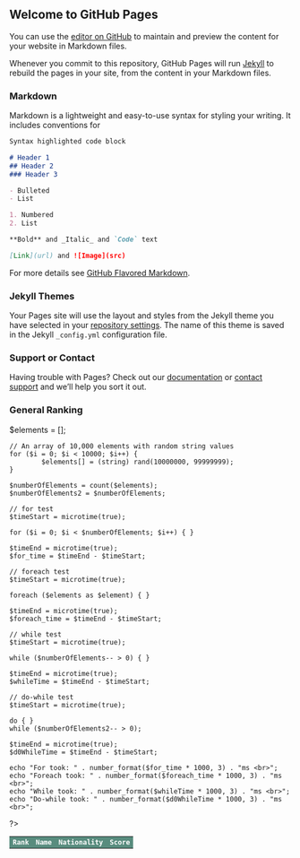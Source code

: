 ## Welcome to GitHub Pages

You can use the [editor on GitHub](https://github.com/bastienmony/rgtrankings/edit/master/README.md) to maintain and preview the content for your website in Markdown files.

Whenever you commit to this repository, GitHub Pages will run [Jekyll](https://jekyllrb.com/) to rebuild the pages in your site, from the content in your Markdown files.

### Markdown

Markdown is a lightweight and easy-to-use syntax for styling your writing. It includes conventions for

```markdown
Syntax highlighted code block

# Header 1
## Header 2
### Header 3

- Bulleted
- List

1. Numbered
2. List

**Bold** and _Italic_ and `Code` text

[Link](url) and ![Image](src)
```

For more details see [GitHub Flavored Markdown](https://guides.github.com/features/mastering-markdown/).

### Jekyll Themes

Your Pages site will use the layout and styles from the Jekyll theme you have selected in your [repository settings](https://github.com/bastienmony/rgtrankings/settings). The name of this theme is saved in the Jekyll `_config.yml` configuration file.

### Support or Contact

Having trouble with Pages? Check out our [documentation](https://help.github.com/categories/github-pages-basics/) or [contact support](https://github.com/contact) and we’ll help you sort it out.


<html>
<head>
	<title>RGT Ranking</title>
<style>
table {
border-collapse: collapse;
width: 100%;
color: #588c7e;
font-family: monospace;
font-size: 12px;
text-align: left;
}
th {
background-color: #588c7e;
color: white;
}
tr:nth-child(even) {background-color: #f2f2f2}
</style>
</head>
<body>
<h3>General Ranking</h3>
<table>
<tr>
<th>Rank</th>
<th>Name</th>
<th>Nationality</th>
<th>Score</th>
</tr>
<?php

$elements = [];

    // An array of 10,000 elements with random string values
    for ($i = 0; $i < 10000; $i++) {
            $elements[] = (string) rand(10000000, 99999999);
    }

    $numberOfElements = count($elements);
    $numberOfElements2 = $numberOfElements;
    
    // for test
    $timeStart = microtime(true);
    
    for ($i = 0; $i < $numberOfElements; $i++) { }

    $timeEnd = microtime(true);
    $for_time = $timeEnd - $timeStart;

    // foreach test
    $timeStart = microtime(true);

    foreach ($elements as $element) { }

    $timeEnd = microtime(true);
    $foreach_time = $timeEnd - $timeStart;

    // while test
    $timeStart = microtime(true);

    while ($numberOfElements-- > 0) { }

    $timeEnd = microtime(true);
    $whileTime = $timeEnd - $timeStart;
    
    // do-while test
    $timeStart = microtime(true);

    do { }
    while ($numberOfElements2-- > 0);

    $timeEnd = microtime(true);
    $d0WhileTime = $timeEnd - $timeStart;
    
    echo "For took: " . number_format($for_time * 1000, 3) . "ms <br>";
    echo "Foreach took: " . number_format($foreach_time * 1000, 3) . "ms <br>";
    echo "While took: " . number_format($whileTime * 1000, 3) . "ms <br>";
    echo "Do-while took: " . number_format($d0WhileTime * 1000, 3) . "ms <br>";
?>
</table>
</body>
</html>



